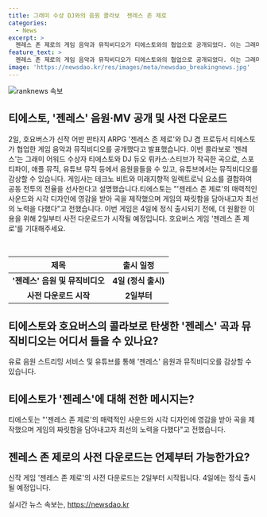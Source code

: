 ```yaml
---
title: 그래미 수상 DJ와의 음원 콜라보  젠레스 존 제로
categories:
  - News
excerpt: >
  젠레스 존 제로의 게임 음악과 뮤직비디오가 티에스토와의 협업으로 공개되었다. 이는 그래미 어워드 수상자인 티에스토와 DJ 듀오의 작곡으로, 스포티파이, 애플 뮤직, 유튜브 뮤직 등에서 음원을 듣고 유튜브에서 뮤직비디오를 감상할 수 있다. 게임은 테크노 비트와 일렉트로닉 요소를 결합하여 전율을 선사하며, 사전 다운로드가 시작되어 정식 출시를 앞두고 이용자들의 원활한 접속을 돕고 있다.
feature_text: >
  젠레스 존 제로의 게임 음악과 뮤직비디오가 티에스토와의 협업으로 공개되었다. 이는 그래미 어워드 수상자인 티에스토와 DJ 듀오의 작곡으로, 스포티파이, 애플 뮤직, 유튜브 뮤직 등에서 음원을 듣고 유튜브에서 뮤직비디오를 감상할 수 있다. 게임은 테크노 비트와 일렉트로닉 요소를 결합하여 전율을 선사하며, 사전 다운로드가 시작되어 정식 출시를 앞두고 이용자들의 원활한 접속을 돕고 있다.
image: 'https://newsdao.kr/res/images/meta/newsdao_breakingnews.jpg'
---
```


<p><img src="https://newsdao.kr/res/images/meta/newsdao_breakingnews.jpg" alt="ranknews 속보" /></p>

<h2 data-ke-size="size26">티에스토, '젠레스' 음원·MV 공개 및 사전 다운로드</h2>

<p>2일, 호요버스가 신작 어반 판타지 ARPG '젠레스 존 제로'와 DJ 겸 프로듀서 티에스토가 협업한 게임 음악과 뮤직비디오를 공개했다고 발표했습니다. 이번 콜라보로 '젠레스'는 그래미 어워드 수상자 티에스토와 DJ 듀오 뤼카스·스티브가 작곡한 곡으로, 스포티파이, 애플 뮤직, 유튜브 뮤직 등에서 음원을들을 수 있고, 유튜브에서는 뮤직비디오를 감상할 수 있습니다. 게임사는 테크노 비트와 미래지향적 일렉트로닉 요소를 결합하여 공동 전투의 전율을 선사한다고 설명했습니다.티에스토는 "'젠레스 존 제로'의 매력적인 사운드와 시각 디자인에 영감을 받아 곡을 제작했으며 게임의 짜릿함을 담아내고자 최선의 노력을 다했다"고 전했습니다. 이번 게임은 4일에 정식 출시되기 전에, 더 원활한 이용을 위해 2일부터 사전 다운로드가 시작될 예정입니다. 호요버스 게임 '젠레스 존 제로'를 기대해주세요. </p>

<p data-ke-size="size16">&nbsp;</p>

<table>
<thead>
<tr>
<th style="text-align: center;">제목</th>
<th style="text-align: center;">출시 일정</th>
</tr>
</thead>
<tbody>
<tr>
<td style="text-align: center;"><b>'젠레스' 음원 및 뮤직비디오</b></td>
<td style="text-align: center;"><b>4일 (정식 출시)</b></td>
</tr>
<tr>
<td style="text-align: center;"><b>사전 다운로드 시작</b></td>
<td style="text-align: center;"><b>2일부터</b></td>
</tr>
</tbody>
</table>

<h2><b>티에스토와 호요버스의 콜라보로 탄생한 '젠레스' 곡과 뮤직비디오는 어디서 들을 수 있나요?</b></h2>

<p>유료 음원 스트리밍 서비스 및 유튜브를 통해 '젠레스' 음원과 뮤직비디오를 감상할 수 있습니다.</p>

<h2><b>티에스토가 '젠레스'에 대해 전한 메시지는?</b></h2>

<p>티에스토는 "'젠레스 존 제로'의 매력적인 사운드와 시각 디자인에 영감을 받아 곡을 제작했으며 게임의 짜릿함을 담아내고자 최선의 노력을 다했다"고 전했습니다.</p>

<h2><b>젠레스 존 제로의 사전 다운로드는 언제부터 가능한가요?</b></h2>

<p>신작 게임 '젠레스 존 제로'의 사전 다운로드는 2일부터 시작됩니다. 4일에는 정식 출시될 예정입니다.</p>
실시간 뉴스 속보는, <a href="https://newsdao.kr" rel="dofollow">https://newsdao.kr</a>


